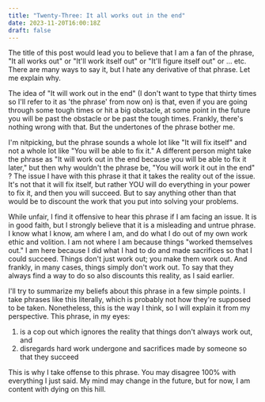```yaml
---
title: "Twenty-Three: It all works out in the end"
date: 2023-11-20T16:00:18Z
draft: false
---
```


The title of this post would lead you to believe that I am a fan of the phrase, "It all works out" or "It'll work itself out" or "It'll figure itself out" or ... etc. There are many ways to say it, but I hate any derivative of that phrase. Let me explain why.


The idea of "It will work out in the end" (I don't want to type that thirty times so I'll refer to it as 'the phrase' from now on) is that, even if you are going through some tough times or hit a big obstacle, at some point in the future you will be past the obstacle or be past the tough times. Frankly, there's nothing wrong with that. But the undertones of the phrase bother me.


I'm nitpicking, but the phrase sounds a whole lot like "It will fix itself" and not a whole lot like "You will be able to fix it." A different person might take the phrase as "It will work out in the end because you will be able to fix it later," but then why wouldn't the phrase be, "You will work it out in the end" ? The issue I have with this phrase it that it takes the reality out of the issue. It's not that it will fix itself, but rather YOU will do everything in your power to fix it, and then you will succeed. But to say anything other than that would be to discount the work that you put into solving your problems. 


While unfair, I find it offensive to hear this phrase if I am facing an issue. It is in good faith, but I strongly believe that it is a misleading and untrue phrase. I know what I know, am where I am, and do what I do out of my own work ethic and volition. I am not where I am because things "worked themselves out." I am here because I did what I had to do and made sacrifices so that I could succeed. Things don't just work out; you make them work out. And frankly, in many cases, things simply don't work out. To say that they always find a way to do so also discounts this reality, as I said earlier. 


I'll try to summarize my beliefs about this phrase in a few simple points. I take phrases like this literally, which is probably not how they're supposed to be taken. Nonetheless, this is the way I think, so I will explain it from my perspective. This phrase, in my eyes:
1. is a cop out which ignores the reality that things don't always work out, and 
2. disregards hard work undergone and sacrifices made by someone so that they succeed


This is why I take offense to this phrase. You may disagree 100% with everything I just said. My mind may change in the future, but for now, I am content with dying on this hill.
